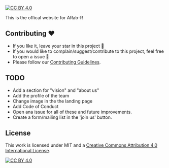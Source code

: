 [![CC BY 4.0][cc-by-shield]][cc-by]


This is the offical website for ARab-R

## Contributing :hearts:
- If you like it, leave your star in this project :star2:
- If you would like to complain/suggest/contribute to this project, feel free to open a issue :heart_decoration:
- Please follow our [Contributing Guidelines](https://github.com/BatoolMM/ARab_R/blob/main/CONTRIBUTING.md). 

## TODO
- Add a section for "vision" and "about us"
- Add the profile of the team
- Change image in the the landing page
- Add Code of Conduct
- Open ana issue for all of these and future improvements.
- Create a form/mailing list in the 'join us' button. 

## License

This work is licensed under MIT and a
[Creative Commons Attribution 4.0 International License][cc-by].

[![CC BY 4.0][cc-by-image]][cc-by]

[cc-by]: http://creativecommons.org/licenses/by/4.0/
[cc-by-image]: https://i.creativecommons.org/l/by/4.0/88x31.png
[cc-by-shield]: https://img.shields.io/badge/License-CC%20BY%204.0-lightgrey.svg
